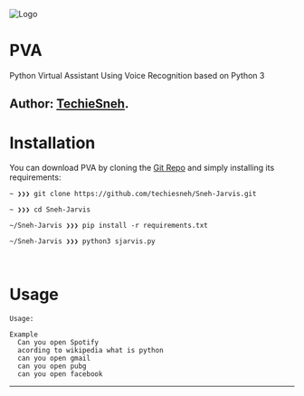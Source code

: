 ![Logo](https://i.ibb.co/pKwVbFQ/Coffee-Tutorial-You-Tube-Thumbnail.png)

# PVA
Python Virtual Assistant Using Voice Recognition based on Python 3

Author: [TechieSneh](mailto:techiesneh@gmail.com).
-------------
# Installation

You can download PVA by cloning the [Git Repo](https://github.com/techiesneh/Sneh-Jarvis.git) and simply installing its requirements:

```
~ ❯❯❯ git clone https://github.com/techiesneh/Sneh-Jarvis.git

~ ❯❯❯ cd Sneh-Jarvis 

~/Sneh-Jarvis ❯❯❯ pip install -r requirements.txt

~/Sneh-Jarvis ❯❯❯ python3 sjarvis.py
```
<br/>

# Usage

```
Usage: 

Example
  Can you open Spotify
  acording to wikipedia what is python 
  can you open gmail
  can you open pubg 
  can you open facebook
```


-------------

